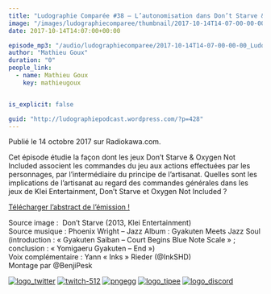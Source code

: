 ```yaml
---
title: "Ludographie Comparée #38 – L’autonomisation dans Don’t Starve & Oxygen Not Included"
image: "/images/ludographiecomparee/thumbnail/2017-10-14T14-07-00-00-00_LudographieCompare38LautonomisationdansDontStarveOxygenNotIncluded.jpg"
date: 2017-10-14T14:07:00+00:00

episode_mp3: "/audio/ludographiecomparee/2017-10-14T14-07-00-00-00_LudographieCompare38LautonomisationdansDontStarveOxygenNotIncluded.mp3"
author: "Mathieu Goux"
duration: "0"
people_link: 
  - name: Mathieu Goux
    key: mathieugoux


is_explicit: false

guid: "http://ludographiepodcast.wordpress.com/?p=428"
---
```


<PodcastHeader/>

<!-- ECRIRE LA DESCRIPTION DE L'EPISODE SOUS CETTE LIGNE -->
<p>Publié le 14 octobre 2017 sur Radiokawa.com.</p>
<p>Cet épisode étudie la façon dont les jeux Don’t Starve &amp; Oxygen Not Included associent les commandes du jeu aux actions effectuées par les personnages, par l’intermédiaire du principe de l’artisanat. Quelles sont les implications de l’artisanat au regard des commandes générales dans les jeux de Klei Entertainment, Don’t Starve et Oxygen Not Included ?</p>
<p><a title="LC38-abstract" href="/resources/ludographiecomparee/2017-10-14T14-07-00-00-00_LudographieCompare38LautonomisationdansDontStarveOxygenNotIncluded/lc38-abstract.pdf" rel="nofollow">Télécharger l’abstract de l’émission !</a></p>
<p></p>
<a href="" rel="nofollow"></a>
 
<p>Source image :&nbsp; Don’t Starve (2013, Klei Entertainment)<br>
Source musique : Phoenix Wright – Jazz Album : Gyakuten Meets Jazz Soul (introduction : «&nbsp;Gyakuten Saiban – Court Begins Blue Note Scale&nbsp;» ; conclusion : «&nbsp;Yomigaeru Gyakuten – End&nbsp;»)<br>
Voix complémentaire : Yann «&nbsp;Inks&nbsp;» Rieder (@InkSHD)<br>
Montage par @BenjiPesk</p>


<tr>
<td><a href="https://twitter.com/Gouximan" rel="nofollow"><img src="/resources/ludographiecomparee/2017-10-14T14-07-00-00-00_LudographieCompare38LautonomisationdansDontStarveOxygenNotIncluded/logo_twitter-1.png" alt="logo_twitter"></a></td>
<td><a href="https://www.twitch.tv/mathieugoux" rel="nofollow"><img src="/resources/ludographiecomparee/2017-10-14T14-07-00-00-00_LudographieCompare38LautonomisationdansDontStarveOxygenNotIncluded/twitch-512-1.png" alt="twitch-512"></a></td>
<td><a href="https://www.youtube.com/user/MattTheFatalifieur/videos" rel="nofollow"><img src="/resources/ludographiecomparee/2017-10-14T14-07-00-00-00_LudographieCompare38LautonomisationdansDontStarveOxygenNotIncluded/pngegg.png" alt="pngegg"></a></td>
<td><a href="http://fr.tipeee.com/calvinball" rel="nofollow"><img src="/resources/ludographiecomparee/2017-10-14T14-07-00-00-00_LudographieCompare38LautonomisationdansDontStarveOxygenNotIncluded/logo_tipee-1.png" alt="logo_tipee"></a></td>
<td><a href="https://discord.com/invite/4RnA9v7" rel="nofollow"><img src="/resources/ludographiecomparee/2017-10-14T14-07-00-00-00_LudographieCompare38LautonomisationdansDontStarveOxygenNotIncluded/logo_discord-1.png" alt="logo_discord"></a></td>
</tr>




